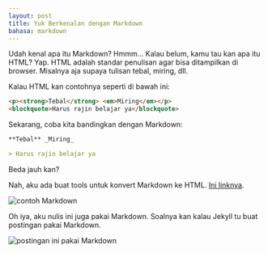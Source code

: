 ```yaml
---
layout: post
title: Yuk Berkenalan dengan Markdown
bahasa: markdown
---
```


Udah kenal apa itu Markdown? Hmmm... Kalau belum, kamu tau kan apa itu HTML? Yap. HTML adalah standar penulisan agar bisa ditampilkan di browser. Misalnya aja supaya tulisan tebal, miring, dll.

Kalau HTML kan contohnya seperti di bawah ini:

```html
<p><strong>Tebal</strong> <em>Miring</em></p>
<blockquote>Harus rajin belajar ya</blockquote>
```

Sekarang, coba kita bandingkan dengan Markdown:

```markdown
**Tebal** _Miring_

> Harus rajin belajar ya
```

Beda jauh kan?

Nah, aku ada buat tools untuk konvert Markdown ke HTML. [Ini linknya](markdown).

![contoh Markdown](https://telegra.ph/file/f0b9d7a07392b14931c94.png)

Oh iya, aku nulis ini juga pakai Markdown. Soalnya kan kalau Jekyll tu buat postingan pakai Markdown.

![postingan ini pakai Markdown](https://telegra.ph/file/207c1397aa40279b8ccbb.png)